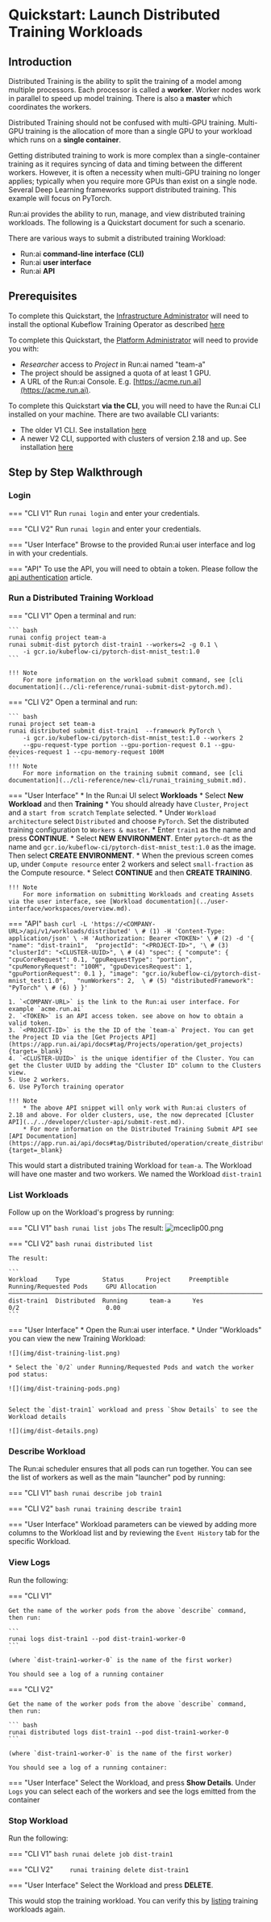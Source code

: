 # Quickstart: Launch Distributed Training Workloads

## Introduction

Distributed Training is the ability to split the training of a model among multiple processors. Each processor is called a __worker__. Worker nodes work in parallel to speed up model training. There is also a __master__ which coordinates the workers. 

Distributed Training should not be confused with multi-GPU training. Multi-GPU training is the allocation of more than a single GPU to your workload which runs on a **single container**.

Getting distributed training to work is more complex than a single-container training as it requires syncing of data and timing between the different workers. However, it is often a necessity when multi-GPU training no longer applies; typically when you require more GPUs than exist on a single node. Several Deep Learning frameworks support distributed training. This example will focus on PyTorch.

Run:ai provides the ability to run, manage, and view distributed training workloads. The following is a Quickstart document for such a scenario.

There are various ways to submit a distributed training Workload:

* Run:ai __command-line interface (CLI)__
* Run:ai __user interface__
* Run:ai __API__

## Prerequisites

To complete this Quickstart, the [Infrastructure Administrator](../../admin/overview-administrator.md) will need to install the optional Kubeflow Training Operator as described [here](../../admin/runai-setup/cluster-setup/cluster-prerequisites.md#distributed-training)

To complete this Quickstart, the [Platform Administrator](../../platform-admin/overview.md) will need to provide you with:

* _Researcher_ access to _Project_ in Run:ai named "team-a"
* The project should be assigned a quota of at least 1 GPU. 
* A URL of the Run:ai Console. E.g. [https://acme.run.ai](https://acme.run.ai).

To complete this Quickstart __via the CLI__, you will need to have the Run:ai CLI installed on your machine. There are two available CLI variants:

* The older V1 CLI. See installation [here](../../admin/researcher-setup/cli-install.md)
* A newer V2 CLI, supported with clusters of version 2.18 and up. See installation [here](../../admin/researcher-setup/new-cli-install.md)




## Step by Step Walkthrough

### Login

=== "CLI V1"
    Run `runai login` and enter your credentials.

=== "CLI V2"
    Run `runai login` and enter your credentials.

=== "User Interface"
    Browse to the provided Run:ai user interface and log in with your credentials.

=== "API"
    To use the API, you will need to obtain a token. Please follow the [api authentication](../../developer/rest-auth.md) article.



### Run a Distributed Training Workload


=== "CLI V1"
    Open a terminal and run:

    ``` bash
    runai config project team-a
    runai submit-dist pytorch dist-train1 --workers=2 -g 0.1 \
        -i gcr.io/kubeflow-ci/pytorch-dist-mnist_test:1.0
    ```

    !!! Note
        For more information on the workload submit command, see [cli documentation](../cli-reference/runai-submit-dist-pytorch.md).

=== "CLI V2"
    Open a terminal and run:

    ``` bash
    runai project set team-a
    runai distributed submit dist-train1  --framework PyTorch \
        -i gcr.io/kubeflow-ci/pytorch-dist-mnist_test:1.0 --workers 2 
        --gpu-request-type portion --gpu-portion-request 0.1 --gpu-devices-request 1 --cpu-memory-request 100M
    ```
    !!! Note
        For more information on the training submit command, see [cli documentation](../cli-reference/new-cli/runai_training_submit.md).

=== "User Interface"
    * In the Run:ai UI select __Workloads__
    * Select __New Workload__ and then __Training__
    * You should already have `Cluster`, `Project` and a `start from scratch` `Template` selected. 
    * Under `Workload architecture` select `Distributed` and choose `PyTorch`. Set the distributed training configuration to `Workers & master`.
    * Enter `train1` as the name and press __CONTINUE__.
    * Select __NEW ENVIRONMENT__. Enter `pytorch-dt` as the name and `gcr.io/kubeflow-ci/pytorch-dist-mnist_test:1.0` as the image. Then select __CREATE ENVIRONMENT__.
    * When the previous screen comes up, under `Compute resource` enter 2 workers and select `small-fraction` as the Compute resource. 
    * Select __CONTINUE__ and then __CREATE TRAINING__.
    
    !!! Note
        For more information on submitting Workloads and creating Assets via the user interface, see [Workload documentation](../user-interface/workspaces/overview.md).

=== "API"
    ``` bash
    curl -L 'https://<COMPANY-URL>/api/v1/workloads/distributed' \ # (1)
    -H 'Content-Type: application/json' \
    -H 'Authorization: Bearer <TOKEN>' \ # (2)
    -d '{ 
        "name": "dist-train1", 
        "projectId": "<PROJECT-ID>", '\ # (3)
        "clusterId": "<CLUSTER-UUID>", \ # (4)
        "spec": {
            "compute": {
                "cpuCoreRequest": 0.1,
                "gpuRequestType": "portion",
                "cpuMemoryRequest": "100M",
                "gpuDevicesRequest": 1,
                "gpuPortionRequest": 0.1
            },
            "image": "gcr.io/kubeflow-ci/pytorch-dist-mnist_test:1.0",  
            "numWorkers": 2,  \ # (5)
            "distributedFramework": "PyTorch" \ # (6)
        }
    }'
    ``` 

    1. `<COMPANY-URL>` is the link to the Run:ai user interface. For example `acme.run.ai`
    2. `<TOKEN>` is an API access token. see above on how to obtain a valid token.
    3. `<PROJECT-ID>` is the the ID of the `team-a` Project. You can get the Project ID via the [Get Projects API](https://app.run.ai/api/docs#tag/Projects/operation/get_projects){target=_blank}
    4. `<CLUSTER-UUID>` is the unique identifier of the Cluster. You can get the Cluster UUID by adding the "Cluster ID" column to the Clusters view. 
    5. Use 2 workers.
    6. Use PyTorch training operator 

    !!! Note
        * The above API snippet will only work with Run:ai clusters of 2.18 and above. For older clusters, use, the now deprecated [Cluster API](../../developer/cluster-api/submit-rest.md).
        * For more information on the Distributed Training Submit API see [API Documentation](https://app.run.ai/api/docs#tag/Distributed/operation/create_distributed){target=_blank} 

This would start a distributed training Workload for `team-a`. The Workload will have one master and two workers. We named the Workload ``dist-train1``

### List Workloads

Follow up on the Workload's progress by running:

=== "CLI V1"
    ``` bash
    runai list jobs
    ```
    The result:
    ![mceclip00.png](img/mceclip00.png)

=== "CLI V2"
    ``` bash
    runai distributed list
    ```

    The result:

    ```
    Workload     Type         Status      Project     Preemptible      Running/Requested Pods     GPU Allocation
    ───────────────────────────────────────────────────────────────────────────────────────────────────────────────
    dist-train1  Distributed  Running      team-a      Yes              0/2                        0.00
    ```

=== "User Interface"
    * Open the Run:ai user interface.
    * Under "Workloads" you can view the new Training Workload:

    ![](img/dist-training-list.png)

    * Select the `0/2` under Running/Requested Pods and watch the worker pod status:

    ![](img/dist-training-pods.png)


    Select the `dist-train1` workload and press `Show Details` to see the Workload details

    ![](img/dist-details.png) 


### Describe Workload

The Run:ai scheduler ensures that all pods can run together. You can see the list of workers as well as the main "launcher" pod by running:

=== "CLI V1"
    ``` bash
    runai describe job train1
    ```

=== "CLI V2"
    ``` bash
    runai training describe train1
    ```

=== "User Interface"
    Workload parameters can be viewed by adding more columns to the Workload list and by reviewing the `Event History` tab for the specific Workload. 

### View Logs

Run the following:

=== "CLI V1"

    Get the name of the worker pods from the above `describe` command, then run: 
    
    ```
    runai logs dist-train1 --pod dist-train1-worker-0
    ```

    (where `dist-train1-worker-0` is the name of the first worker)
    
    You should see a log of a running container

=== "CLI V2"

    Get the name of the worker pods from the above `describe` command, then run: 

    ``` bash
    runai distributed logs dist-train1 --pod dist-train1-worker-0
    ```

    (where `dist-train1-worker-0` is the name of the first worker)

    You should see a log of a running container:


=== "User Interface"
    Select the Workload, and press __Show Details__. Under `Logs` you can select each of the workers and see the logs emitted from the container

### Stop Workload

Run the following:

=== "CLI V1"
    ``` bash
    runai delete job dist-train1
    ```

=== "CLI V2"
    ```    
    runai training delete dist-train1
    ```

=== "User Interface"
    Select the Workload and press __DELETE__.

This would stop the training workload. You can verify this by [listing](#list-workloads) training workloads again.
